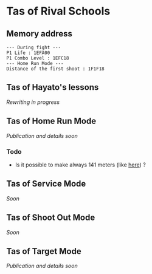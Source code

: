 # Tas of Rival Schools

## Memory address

    --- During fight ---
    P1 Life : 1EFA00
    P1 Combo Level : 1EFC18
    --- Home Run Mode ---
    Distance of the first shoot : 1F1F18

## Tas of Hayato's lessons

_Rewriting in progress_

## Tas of Home Run Mode

_Publication and details soon_

### Todo

* Is it possible to make always 141 meters (like [here](https://www.youtube.com/watch?v=pnikyC--gL4&t=5m)) ?

## Tas of Service Mode

_Soon_

## Tas of Shoot Out Mode

_Soon_

## Tas of Target Mode

_Publication and details soon_